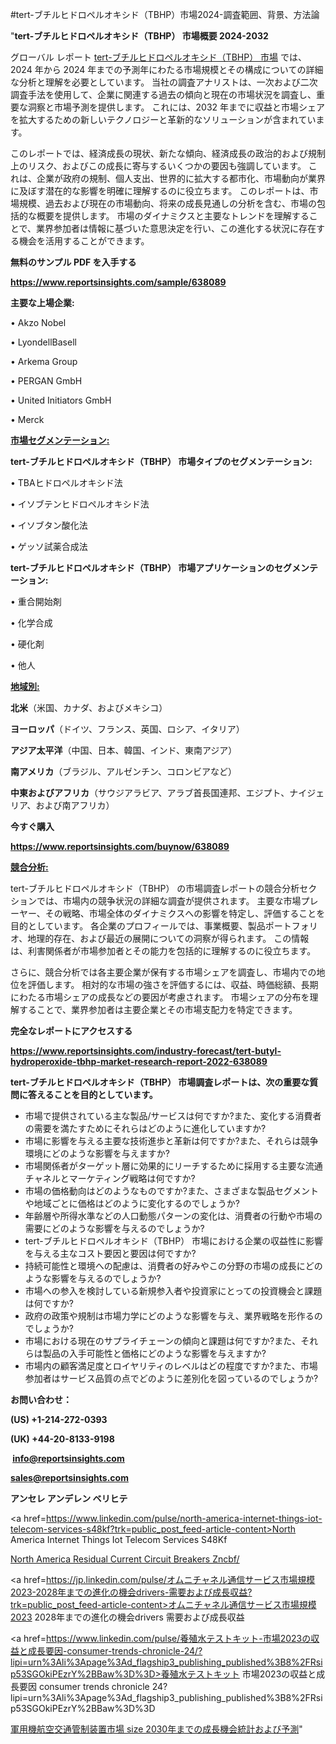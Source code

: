 #tert-ブチルヒドロペルオキシド（TBHP）市場2024-調査範囲、背景、方法論

"<strong>tert-ブチルヒドロペルオキシド（TBHP） 市場概要 2024-2032</strong>

グローバル レポート <a href=https://www.reportsinsights.com/sample/638089>tert-ブチルヒドロペルオキシド（TBHP） 市場</a> では、2024 年から 2024 年までの予測年にわたる市場規模とその構成についての詳細な分析と理解を必要としています。 当社の調査アナリストは、一次および二次調査手法を使用して、企業に関連する過去の傾向と現在の市場状況を調査し、重要な洞察と市場予測を提供します。 これには、2032 年までに収益と市場シェアを拡大​​するための新しいテクノロジーと革新的なソリューションが含まれています。

このレポートでは、経済成長の現状、新たな傾向、経済成長の政治的および規制上のリスク、およびこの成長に寄与するいくつかの要因も強調しています。 これは、企業が政府の規制、個人支出、世界的に拡大する都市化、市場動向が業界に及ぼす潜在的な影響を明確に理解するのに役立ちます。 このレポートは、市場規模、過去および現在の市場動向、将来の成長見通しの分析を含む、市場の包括的な概要を提供します。 市場のダイナミクスと主要なトレンドを理解することで、業界参加者は情報に基づいた意思決定を行い、この進化する状況に存在する機会を活用することができます。

<strong><b>無料のサンプル PDF を入手する</b></strong>

<a href=https://www.reportsinsights.com/sample/638089><strong><u>https://www.reportsinsights.com/sample/638089</u></strong></a>

<strong>主要な上場企業:</strong>

• Akzo Nobel

• LyondellBasell

• Arkema Group

• PERGAN GmbH

• United Initiators GmbH

• Merck

<strong><u>市場セグメンテーション</u></strong><strong><u>:</u></strong>

<strong>tert-ブチルヒドロペルオキシド（TBHP） 市場タイプのセグメンテーション:</strong>

• TBAヒドロペルオキシド法

• イソブテンヒドロペルオキシド法

• イソブタン酸化法

• ゲッソ試薬合成法

<strong>tert-ブチルヒドロペルオキシド（TBHP） 市場アプリケーションのセグメンテーション:</strong>

• 重合開始剤

• 化学合成

• 硬化剤

• 他人

<strong><u>地域別</u></strong><strong><u>:</u></strong>

<strong>北米</strong>（米国、カナダ、およびメキシコ）

<strong>ヨーロッパ</strong>（ドイツ、フランス、英国、ロシア、イタリア）

<strong>アジア太平洋</strong>（中国、日本、韓国、インド、東南アジア）

<strong>南アメリカ</strong>（ブラジル、アルゼンチン、コロンビアなど）

<strong>中東およびアフリカ</strong>（サウジアラビア、アラブ首長国連邦、エジプト、ナイジェリア、および南アフリカ）

<strong>今すぐ購入</strong>

<a href=https://www.reportsinsights.com/buynow/638089><strong><u>https://www.reportsinsights.com/buynow/638089</u></strong></a>

<strong><u>競合分析:</u></strong>

tert-ブチルヒドロペルオキシド（TBHP） の市場調査レポートの競合分析セクションでは、市場内の競争状況の詳細な調査が提供されます。 主要な市場プレーヤー、その戦略、市場全体のダイナミクスへの影響を特定し、評価することを目的としています。 各企業のプロフィールでは、事業概要、製品ポートフォリオ、地理的存在、および最近の展開についての洞察が得られます。 この情報は、利害関係者が市場参加者とその能力を包括的に理解するのに役立ちます。

さらに、競合分析では各主要企業が保有する市場シェアを調査し、市場内での地位を評価します。 相対的な市場の強さを評価するには、収益、時価総額、長期にわたる市場シェアの成長などの要因が考慮されます。 市場シェアの分布を理解することで、業界参加者は主要企業とその市場支配力を特定できます。

<strong>完全なレポートにアクセスする</strong>

<a href=https://www.reportsinsights.com/industry-forecast/tert-butyl-hydroperoxide-tbhp-market-research-report-2022-638089><strong><u><b>https://www.reportsinsights.com/industry-forecast/tert-butyl-hydroperoxide-tbhp-market-research-report-2022-638089</b></u></strong></a>

<strong><b>tert-ブチルヒドロペルオキシド（TBHP） 市場調査レポートは、次の重要な質問に答えることを目的としています。</b></strong>
<ul>
  <li>市場で提供されている主な製品/サービスは何ですか?また、変化する消費者の需要を満たすためにそれらはどのように進化していますか?</li>
  <li>市場に影響を与える主要な技術進歩と革新は何ですか?また、それらは競争環境にどのような影響を与えますか?</li>
  <li>市場関係者がターゲット層に効果的にリーチするために採用する主要な流通チャネルとマーケティング戦略は何ですか?</li>
  <li>市場の価格動向はどのようなものですか?また、さまざまな製品セグメントや地域ごとに価格はどのように変化するのでしょうか?</li>
  <li>年齢層や所得水準などの人口動態パターンの変化は、消費者の行動や市場の需要にどのような影響を与えるのでしょうか?</li>
  <li>tert-ブチルヒドロペルオキシド（TBHP） 市場における企業の収益性に影響を与える主なコスト要因と要因は何ですか?</li>
  <li>持続可能性と環境への配慮は、消費者の好みやこの分野の市場の成長にどのような影響を与えるのでしょうか?</li>
  <li>市場への参入を検討している新規参入者や投資家にとっての投資機会と課題は何ですか?</li>
  <li>政府の政策や規制は市場力学にどのような影響を与え、業界戦略を形作るのでしょうか?</li>
  <li>市場における現在のサプライチェーンの傾向と課題は何ですか?また、それらは製品の入手可能性と価格にどのような影響を与えますか?</li>
  <li>市場内の顧客満足度とロイヤリティのレベルはどの程度ですか?また、市場参加者はサービス品質の点でどのように差別化を図っているのでしょうか?</li>
</ul>
<strong>お問い合わせ：</strong>

<strong>(US) +1-214-272-0393</strong>

<strong>(UK) +44-20-8133-9198</strong>

<strong> </strong><a href=info@reportsinsights.com><strong><u>info@reportsinsights.com</u></strong></a>

<a href=sales@reportsinsights.com><strong><u>sales@reportsinsights.com</u></strong></a>

<strong>アンセレ アンデレン ベリヒテ</strong>

<a href=https://www.linkedin.com/pulse/north-america-internet-things-iot-telecom-services-s48kf?trk=public_post_feed-article-content>North America Internet Things Iot Telecom Services S48Kf</a>

<a href=https://www.linkedin.com/pulse/north-america-residual-current-circuit-breakers-zncbf/>North America Residual Current Circuit Breakers Zncbf/</a>

<a href=https://jp.linkedin.com/pulse/オムニチャネル通信サービス市場規模2023-2028年までの進化の機会drivers-需要および成長収益?trk=public_post_feed-article-content>オムニチャネル通信サービス市場規模2023 2028年までの進化の機会drivers 需要および成長収益</a>

<a href=https://www.linkedin.com/pulse/養殖水テストキット-市場2023の収益と成長要因-consumer-trends-chronicle-24/?lipi=urn%3Ali%3Apage%3Ad_flagship3_publishing_published%3B8%2FRsip53SGOkiPEzrY%2BBaw%3D%3D>養殖水テストキット 市場2023の収益と成長要因 consumer trends chronicle 24?lipi=urn%3Ali%3Apage%3Ad_flagship3_publishing_published%3B8%2FRsip53SGOkiPEzrY%2BBaw%3D%3D</a>

<a href=https://www.linkedin.com/pulse/軍用機航空交通管制装置市場-size-2030年までの成長機会統計および予測-community-market-research-ubnrf/>軍用機航空交通管制装置市場 size 2030年までの成長機会統計および予測</a>"
